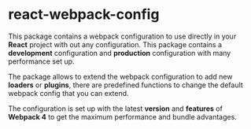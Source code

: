 # react-webpack-config

This package contains a webpack configuration to use directly in your **React** project with out any configuration. This package contains a **development** configuration and **production** configuration with many performance set up.

The package allows to extend the webpack configuration to add new **loaders** or **plugins**, there are predefined functions to change the default webpack config that you can extend.

The configuration is set up with the latest **version** and **features** of **Webpack 4** to get the maximum performance and bundle advantages.